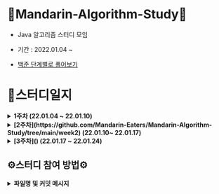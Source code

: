 # 🍊Mandarin-Algorithm-Study🍊

- Java 알고리즘 스터디 모임

- 기간 : 2022.01.04 ~

- [백준 단계별로 풀어보기](https://www.acmicpc.net/step)

# 📗스터디일지

<details markdown="1">
<summary><strong>1주차 (22.01.04 ~ 22.01.10)</strong></summary>

<br/>

- [1주차](https://github.com/Mandarin-Eaters/Mandarin-Algorithm-Study/tree/main/week1)

|            번호              |    문제이름 |      단계           |   회고록       |
| :-----------------------------: |:-----------------------------: |:-----------------------------: |:-----------------------------:
| [15552번](https://www.acmicpc.net/problem/15552)  |   빠른 A+B | for문 | [week 1](https://github.com/Mandarin-Eaters/Mandarin-Algorithm-Study/blob/main/week1/week1.md)|

</details>

<details markdown="1">
<summary><strong>[2주차](https://github.com/Mandarin-Eaters/Mandarin-Algorithm-Study/tree/main/week2) (22.01.10~ 22.01.17)</strong></summary>

<br/>

|            번호              |    문제이름 |      단계           |   회고록       |
| :-----------------------------: |:-----------------------------: |:-----------------------------: |:-----------------------------:
| [2941번](https://www.acmicpc.net/problem/2941) |   크로아티아 알파벳  | 문자열 | [week 2](https://github.com/Mandarin-Eaters/Mandarin-Algorithm-Study/blob/main/week2/week2.md) |
| [1316번](https://www.acmicpc.net/problem/1316) |   그룹 단어 체커  | 문자열 |                    |


</details>

<details markdown="1">
<summary><strong>[3주차]() (22.01.17 ~ 22.01.24)</strong></summary>

<br/>


|            번호              |    문제이름 |      단계           |   회고록       |
| :-----------------------------: |:-----------------------------: |:-----------------------------: |:-----------------------------:
| ----  |   |  | [week 3]()|

</details>

## ⚙스터디 참여 방법⚙

<details markdown="1">
<summary><strong>파일명 및 커밋 메시지</strong></summary>

- **매 스터디 전 해당 주 깃허브 폴더에 소스코드를 업로드 한다.**

- 주별 소스코드 업로드 위치 및 양식

    - 파일명 및 커밋 메시지 설정
        - 파일명 : **`boj_”번호”_”이름”.java`**
        - 커밋 메시지: **`code: 백준 “번호”번 문제`**
        
    - N주차 스터디폴더 생성 및 md파일 생성
        - 폴더명 : `week”N”`
        - md 파일명 : `week”N”.md`
        - 커밋 내용 : `Update week”N” markdown file`
        - md에는 문제를 풀면서 어려웠던 점이나 공유하고 싶은 내용을 작성
        
    - 예시사진
        
    ![20220111075321](https://user-images.githubusercontent.com/32264455/149455168-70a3e87f-602c-49df-8fb3-57527c5213e1.png)



- 소스코드 업로드 방식
    
    [Git - 커밋 메시지 컨벤션](https://doublesprogramming.tistory.com/256)
    
    - Commit
        1. fork & clone
        2. 소스코드 작성
        3. fetch *merge 후 Pull Request
        
    - Pull Request
        1. 제목은 `“N”주차 완료`로 한다. 
        2. 내용은 기본적으로 파일명과 동일하게 한다.
        3. 느낀 점이나 공유할 부분은 자유롭게 작성
        
    - 예시사진
    
    ![20220110213655](https://user-images.githubusercontent.com/32264455/149455389-34ec73a0-93ae-42e0-8a66-10b40d1f5a92.png)

</details>
